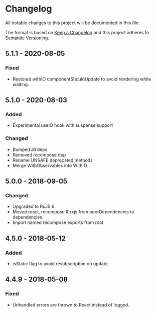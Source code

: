 # Changelog

All notable changes to this project will be documented in this file.

The format is based on [Keep a Changelog](http://keepachangelog.com/en/1.0.0/)
and this project adheres to [Semantic Versioning](http://semver.org/spec/v2.0.0.html).

## 5.1.1 - 2020-08-05

### Fixed

- Restored withIO componentShouldUpdate to avoid rendering while waiting.

## 5.1.0 - 2020-08-03

### Added

- Experimental useIO hook with suspense support

### Changed

- Bumped all deps
- Removed recompose dep
- Rename UNSAFE deprecated methods
- Merge WithObservables into WithIO

## 5.0.0 - 2018-09-05

### Changed

- Upgraded to RxJS 6.
- Moved react, recompose & rxjs from peerDependencies to dependencies.
- Import named recompose exports from root.

## 4.5.0 - 2018-05-12

### Added

- isStatic flag to avoid resubscription on update.

## 4.4.9 - 2018-05-08

### Fixed

- Unhandled errors are thrown to React instead of logged.
